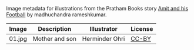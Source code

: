 Image metadata for illustrations from the Pratham Books story [Amit and his Football](https://storyweaver.org.in/stories/5412-amit-and-his-football) by madhuchandra rameshkumar.

Image | Description | Illustrator | License
----- | ----------- | ----------- | -------
01.jpg | Mother and son | Herminder Ohri | [CC-BY](https://creativecommons.org/licenses/by/4.0/)